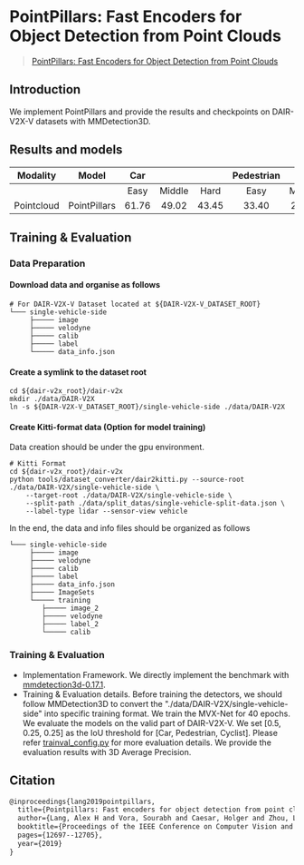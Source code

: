 # PointPillars: Fast Encoders for Object Detection from Point Clouds

> [PointPillars: Fast Encoders for Object Detection from Point Clouds](https://arxiv.org/abs/1812.05784)

## Introduction

We implement PointPillars and provide the results and checkpoints on DAIR-V2X-V datasets with MMDetection3D.

## Results and models

|  Modality  |    Model     |  Car  |        |       | Pedestrian |        |       | Cyclist |        |       |                                          Download                                           |
| :--------: | :----------: | :---: | :----: | :---: | :--------: | :----: | :---: | :-----: | :----: | :---: | :-----------------------------------------------------------------------------------------: |
|            |              | Easy  | Middle | Hard  |    Easy    | Middle | Hard  |  Easy   | Middle | Hard  |                                                                                             |
| Pointcloud | PointPillars | 61.76 | 49.02  | 43.45 |   33.40    | 24.68  | 22.39 |  38.24  | 33.80  | 32.35 | [model](https://drive.google.com/file/d/1T5Aw5ComvaJg1HBSS4QENdiGUWbX41m4/view?usp=sharing) |

## Training & Evaluation

### Data Preparation

#### Download data and organise as follows

```
# For DAIR-V2X-V Dataset located at ${DAIR-V2X-V_DATASET_ROOT}
└─── single-vehicle-side
     ├───── image
     ├───── velodyne
     ├───── calib
     ├───── label
     └───── data_info.json
```

#### Create a symlink to the dataset root

```
cd ${dair-v2x_root}/dair-v2x
mkdir ./data/DAIR-V2X
ln -s ${DAIR-V2X-V_DATASET_ROOT}/single-vehicle-side ./data/DAIR-V2X
```

#### Create Kitti-format data (Option for model training)

Data creation should be under the gpu environment.

```commandline
# Kitti Format
cd ${dair-v2x_root}/dair-v2x
python tools/dataset_converter/dair2kitti.py --source-root ./data/DAIR-V2X/single-vehicle-side \
    --target-root ./data/DAIR-V2X/single-vehicle-side \
    --split-path ./data/split_datas/single-vehicle-split-data.json \
    --label-type lidar --sensor-view vehicle
```

In the end, the data and info files should be organized as follows

```
└─── single-vehicle-side
     ├───── image
     ├───── velodyne
     ├───── calib
     ├───── label
     ├───── data_info.json
     ├───── ImageSets
     └───── training
        ├───── image_2
        ├───── velodyne
        ├───── label_2
        └───── calib
```

### Training & Evaluation

- Implementation Framework. We directly implement the benchmark with [mmdetection3d-0.17.1](https://github.com/open-mmlab/mmdetection3d/tree/v0.17.1).
- Training & Evaluation details.
  Before training the detectors, we should follow MMDetection3D to convert the "./data/DAIR-V2X/single-vehicle-side" into specific training format.
  We train the MVX-Net for 40 epochs.
  We evaluate the models on the valid part of DAIR-V2X-V.
  We set \[0.5, 0.25, 0.25\] as the IoU threshold for \[Car, Pedestrian, Cyclist\].
  Please refer [trainval_config.py](./trainval_config.py) for more evaluation details.
  We provide the evaluation results with 3D Average Precision.

## Citation

```latex
@inproceedings{lang2019pointpillars,
  title={Pointpillars: Fast encoders for object detection from point clouds},
  author={Lang, Alex H and Vora, Sourabh and Caesar, Holger and Zhou, Lubing and Yang, Jiong and Beijbom, Oscar},
  booktitle={Proceedings of the IEEE Conference on Computer Vision and Pattern Recognition},
  pages={12697--12705},
  year={2019}
}
```
